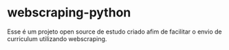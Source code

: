 # webscraping-python
Esse é um projeto open source de estudo criado afim de facilitar o envio de curriculum utilizando webscraping.
